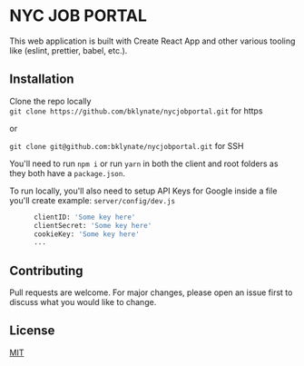 # NYC JOB PORTAL

This web application is built with Create React App and other various tooling like (eslint, prettier, babel, etc.).

## Installation

Clone the repo locally  
`git clone https://github.com/bklynate/nycjobportal.git` for https

or  

`git clone git@github.com:bklynate/nycjobportal.git` for SSH

You'll need to run `npm i` or run `yarn` in both the client and root folders as they both have a `package.json`.

To run locally, you'll also need to setup API Keys for Google inside a file you'll create example: `server/config/dev.js`
```bash
      clientID: 'Some key here'
      clientSecret: 'Some key here'
      cookieKey: 'Some key here'
      ...
```

## Contributing
Pull requests are welcome. For major changes, please open an issue first to discuss what you would like to change.

## License
[MIT](https://choosealicense.com/licenses/mit/)